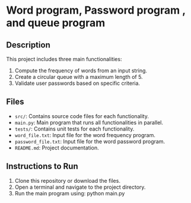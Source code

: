 # Word program, Password program , and queue program

## Description
This project includes three main functionalities:
1. Compute the frequency of words from an input string.
2. Create a circular queue with a maximum length of 5.
3. Validate user passwords based on specific criteria.

## Files
- `src/`: Contains source code files for each functionality.
- `main.py`: Main program that runs all functionalities in parallel.
- `tests/`: Contains unit tests for each functionality.
- `word_file.txt`: Input file for the word frequency program.
- `password_file.txt`: Input file for the word password program.
- `README.md`: Project documentation.

## Instructions to Run
1. Clone this repository or download the files.
2. Open a terminal and navigate to the project directory.
3. Run the main program using:
   python main.py
